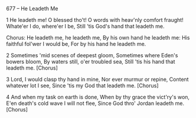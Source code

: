 677 – He Leadeth Me


1
He leadeth me!  O blessed tho't!
O words with heav'nly comfort fraught!
Whate'er I do, where'er I be,
Still 'tis God's hand that leadeth me.

Chorus:
He leadeth me, he leadeth me,
By his own hand he leadeth me:
His faithful fol'wer I would be,
For by his hand he leadeth me.

2
Sometimes 'mid scenes of deepest gloom,
Sometimes where Eden's bowers bloom,
By waters still, o'er troubled sea,
Still 'tis his hand that leadeth me.  [Chorus]

3
Lord, I would clasp thy hand in mine,
Nor ever murmur or repine,
Content whatever lot I see,
Since 'tis my God that leadeth me.  [Chorus]

4
And when my task on earth is done,
When by thy grace the vict'ry's won,
E'en death's cold wave I will not flee,
Since God thro' Jordan leadeth me.  [Chorus]
